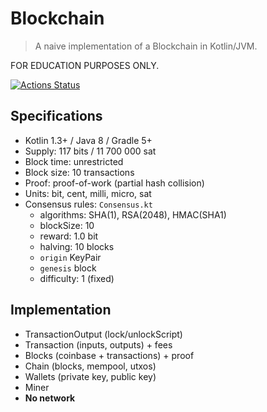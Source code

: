 Blockchain
==========

> A naive implementation of a Blockchain in Kotlin/JVM.

FOR EDUCATION PURPOSES ONLY.

[![Actions Status](https://github.com/shkschneider/kotlin_Blockchain/workflows/Gradle/badge.svg)](https://github.com/shkschneider/kotlin_Blockchain/actions)

Specifications
--------------

- Kotlin 1.3+ / Java 8 / Gradle 5+
- Supply: 117 bits / 11 700 000 sat
- Block time: unrestricted
- Block size: 10 transactions
- Proof: proof-of-work (partial hash collision)
- Units: bit, cent, milli, micro, sat
- Consensus rules: `Consensus.kt`
  - algorithms: SHA(1), RSA(2048), HMAC(SHA1)
  - blockSize: 10
  - reward: 1.0 bit
  - halving: 10 blocks
  - `origin` KeyPair
  - `genesis` block
  - difficulty: 1 (fixed)

Implementation
--------------

- TransactionOutput (lock/unlockScript)
- Transaction (inputs, outputs) + fees
- Blocks (coinbase + transactions) + proof
- Chain (blocks, mempool, utxos)
- Wallets (private key, public key)
- Miner
- **No network**
